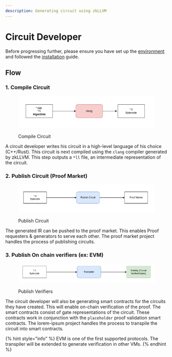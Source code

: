 ```yaml
---
description: Generating circuit using zkLLVM
---
```


# Circuit Developer

Before progressing further, please ensure you have set up the [environment](../../guides/environment-setup.md) and followed the [installation](../../guides/installation.md) guide.



## Flow

### 1. Compile Circuit

<figure><img src="../../.gitbook/assets/image (7).png" alt=""><figcaption><p>Compile Circuit</p></figcaption></figure>

A circuit developer writes his circuit in a high-level language of his choice (C++/Rust). This circuit is next compiled using the `clang` compiler generated by zkLLVM. This step outputs a `*ll` file, an intermediate representation of the circuit.

### 2. Publish Circuit (Proof Market)

<figure><img src="../../.gitbook/assets/image (8).png" alt=""><figcaption><p>Publish Circuit</p></figcaption></figure>

The generated IR can be pushed to the proof market. This enables Proof requesters & generators to serve each other. The proof market project handles the process of publishing circuits.



### 3. Publish On chain verifiers (ex: EVM)

<figure><img src="../../.gitbook/assets/image (3).png" alt=""><figcaption><p>Publish Verifiers</p></figcaption></figure>

The circuit developer will also be generating smart contracts for the circuits they have created. This will enable on-chain verification of the proof. The smart contracts consist of gate representations of the circuit. These contracts work in conjunction with the `placeholder` proof validation smart contracts. The lorem-ipsum project handles the process to transpile the circuit into smart contracts.&#x20;

{% hint style="info" %}
EVM is one of the first supported protocols. The transpiler will be extended to generate verification in other VMs.
{% endhint %}















